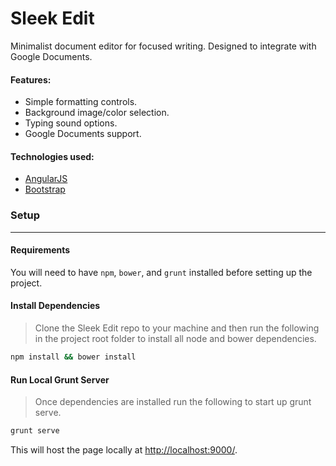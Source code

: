 # Sleek Edit

Minimalist document editor for focused writing. Designed to integrate with Google Documents.  

#### Features:

 * Simple formatting controls.
 * Background image/color selection.
 * Typing sound options.
 * Google Documents support.

#### Technologies used:
 * [AngularJS](https://angularjs.org/)
 * [Bootstrap](http://getbootstrap.com/)

### Setup
---

#### Requirements

You will need to have `npm`, `bower`, and `grunt` installed before setting up the project.

#### Install Dependencies

>Clone the Sleek Edit repo to your machine and then run the following in the project root folder to install all node and bower dependencies.
```bash
npm install && bower install
```

#### Run Local Grunt Server

>Once dependencies are installed run the following to start up grunt serve.
```bash
grunt serve
```
This will host the page locally at [http://localhost:9000/](http://localhost:9000/).
